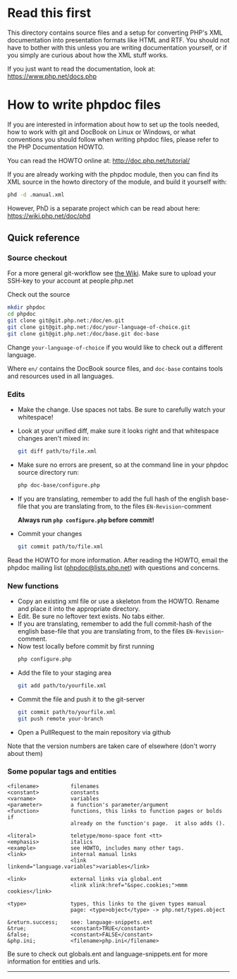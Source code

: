 
# Read this first

This directory contains source files and a setup for converting
PHP's XML documentation into presentation formats like HTML and
RTF. You should not have to bother with this unless you are
writing documentation yourself, or if you simply are curious
about how the XML stuff works.

If you just want to read the documentation, look at:
https://www.php.net/docs.php

# How to write phpdoc files

If you are interested in information about how to
set up the tools needed, how to work with git and
DocBook on Linux or Windows, or what conventions you
should follow when writing phpdoc files, please refer
to the PHP Documentation HOWTO.

You can read the HOWTO online at: http://doc.php.net/tutorial/

If you are already working with the phpdoc module,
then you can find its XML source in the howto directory
of the module, and build it yourself with:

```bash
phd -d .manual.xml
```

However, PhD is a separate project which can be read about here:
https://wiki.php.net/doc/phd

## Quick reference

### Source checkout

For a more general git-workflow see [the Wiki](https://wiki.php.net/vcs/gitworkflow#reviewing_and_closing_pull_requests).
Make sure to upload your SSH-key to your account at people.php.net

Check out the source

```bash
mkdir phpdoc
cd phpdoc
git clone git@git.php.net:/doc/en.git
git clone git@git.php.net:/doc/your-language-of-choice.git
git clone git@git.php.net:/doc/base.git doc-base
```

Change `your-language-of-choice` if you would like to check out a different language.

Where `en/` contains the DocBook source files, and `doc-base` contains tools
and resources used in all languages.

### Edits

* Make the change.  Use spaces not tabs.  Be sure to carefully watch your whitespace!
* Look at your unified diff, make sure it looks right and that whitespace changes aren't mixed in:
  ```bash
  git diff path/to/file.xml
  ```

* Make sure no errors are present, so at the command line in your phpdoc source directory run:
  ```bash
  php doc-base/configure.php
  ```
* If you are translating, remember to add the full hash of the english base-file that you are translating
  from, to the files `EN-Revision`-comment

  **Always run `php configure.php` before commit!**
* Commit your changes
  ```bash
  git commit path/to/file.xml
  ```

Read the HOWTO for more information.  After reading the HOWTO,
email the phpdoc mailing list (phpdoc@lists.php.net) with questions
and concerns.

### New functions

* Copy an existing xml file or use a skeleton from the HOWTO.
  Rename and place it into the appropriate directory.
* Edit.  Be sure no leftover text exists.  No tabs either.
* If you are translating, remember to add the full commit-hash of the english
  base-file that you are translating from, to the files `EN-Revision`-comment.
* Now test locally before commit by first running
  ```bash
  php configure.php
  ```
* Add the file to your staging area
  ```bash
  git add path/to/yourfile.xml
  ```
* Commit the file and push it to the git-server
  ```bash
  git commit path/to/yourfile.xml
  git push remote your-branch
  ```
* Open a PullRequest to the main repository via github

Note that the version numbers are taken care of elsewhere (don't worry
about them)

### Some popular tags and entities

    <filename>          filenames
    <constant>          constants
    <varname>           variables
    <parameter>         a function's parameter/argument
    <function>          functions, this links to function pages or bolds if
                        already on the function's page.  it also adds ().

    <literal>           teletype/mono-space font <tt>
    <emphasis>          italics
    <example>           see HOWTO, includes many other tags.
    <link>              internal manual links
                        <link linkend="language.variables">variables</link>

    <link>              external links via global.ent
                        <link xlink:href="&spec.cookies;">mmm cookies</link>

    <type>              types, this links to the given types manual
                        page: <type>object</type> -> php.net/types.object

    &return.success;    see: language-snippets.ent
    &true;              <constant>TRUE</constant>
    &false;             <constant>FALSE</constant>
    &php.ini;           <filename>php.ini</filename>

Be sure to check out globals.ent and language-snippets.ent for
more information for entities and urls.

---------------------------------------------------------------------------
